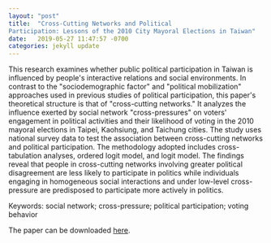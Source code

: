 ```yaml
---
layout: "post"
title:  "Cross-Cutting Networks and Political
Participation: Lessons of the 2010 City Mayoral Elections in Taiwan"
date:   2019-05-27 11:47:57 -0700
categories: jekyll update
---
```


This research examines whether public political participation in Taiwan is influenced by people's interactive relations and social environments. In contrast to the "sociodemographic factor" and "political mobilization" approaches used in previous studies of political participation, this paper's theoretical structure is that of "cross-cutting networks." It analyzes the influence exerted by social network "cross-pressures" on voters' engagement in political activities and their likelihood of voting in the 2010 mayoral elections in Taipei, Kaohsiung, and Taichung cities. The study uses national survey data to test the association between cross-cutting networks and political participation. The methodology adopted includes cross-tabulation analyses, ordered logit model, and logit model. The findings reveal that people in cross-cutting networks involving greater political disagreement are less likely to participate in politics while individuals engaging in homogeneous social interactions and under low-level cross-pressure are predisposed to participate more actively in politics.

Keywords: social network; cross-pressure; political participation; voting behavior

The paper can be downloaded [here](https://link.springer.com/article/10.1007/s12140-013-9190-y).
